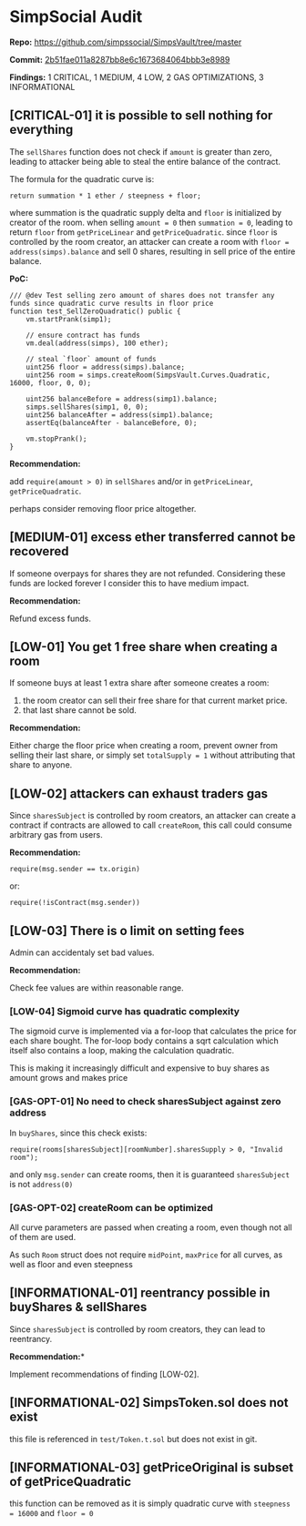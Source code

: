 # SimpSocial Audit

**Repo:** https://github.com/simpssocial/SimpsVault/tree/master

**Commit:** [2b51fae011a8287bb8e6c1673684064bbb3e8989](https://github.com/simpssocial/SimpsVault/blob/2b51fae011a8287bb8e6c1673684064bbb3e8989)

**Findings:** 1 CRITICAL, 1 MEDIUM, 4 LOW, 2 GAS OPTIMIZATIONS, 3 INFORMATIONAL

## [CRITICAL-01] it is possible to sell nothing for everything

The `sellShares` function does not check if `amount` is greater than zero, leading to attacker being able to steal the entire balance of the contract.

The formula for the quadratic curve is:

```solidity
return summation * 1 ether / steepness + floor;
```

where summation is the quadratic supply delta and `floor` is initialized by creator of the room.
when selling `amount = 0` then `summation = 0`, leading to return `floor` from `getPriceLinear` and `getPriceQuadratic`.
since `floor` is controlled by the room creator, an attacker can create a room with `floor = address(simps).balance` and sell 0 shares, resulting in sell price of the entire balance.

**PoC:**

```solidity
/// @dev Test selling zero amount of shares does not transfer any funds since quadratic curve results in floor price
function test_SellZeroQuadratic() public {
    vm.startPrank(simp1);

    // ensure contract has funds
    vm.deal(address(simps), 100 ether);

    // steal `floor` amount of funds
    uint256 floor = address(simps).balance;
    uint256 room = simps.createRoom(SimpsVault.Curves.Quadratic, 16000, floor, 0, 0);

    uint256 balanceBefore = address(simp1).balance;
    simps.sellShares(simp1, 0, 0);
    uint256 balanceAfter = address(simp1).balance;
    assertEq(balanceAfter - balanceBefore, 0);

    vm.stopPrank();
}
```

**Recommendation:**

add `require(amount > 0)` in `sellShares` and/or in `getPriceLinear`, `getPriceQuadratic`.

perhaps consider removing floor price altogether.


## [MEDIUM-01] excess ether transferred cannot be recovered

If someone overpays for shares they are not refunded. Considering these funds are locked forever I consider this to have medium impact.

**Recommendation:**

Refund excess funds.


## [LOW-01] You get 1 free share when creating a room

If someone buys at least 1 extra share after someone creates a room:

1. the room creator can sell their free share for that current market price.
2. that last share cannot be sold.

**Recommendation:**

Either charge the floor price when creating a room, prevent owner from selling their last share, or simply set `totalSupply = 1` without attributing that share to anyone.


## [LOW-02] attackers can exhaust traders gas

Since `sharesSubject` is controlled by room creators, an attacker can create a contract if contracts are allowed to call `createRoom`, this call could consume arbitrary gas from users.

**Recommendation:**

`require(msg.sender == tx.origin)`

or:

`require(!isContract(msg.sender))`


## [LOW-03] There is o limit on setting fees

Admin can accidentaly set bad values.

**Recommendation:**

Check fee values are within reasonable range.


### [LOW-04] Sigmoid curve has quadratic complexity

The sigmoid curve is implemented via a for-loop that calculates the price for each share bought. The for-loop body contains a sqrt calculation which itself also contains a loop, making the calculation quadratic.

This is making it increasingly difficult and expensive to buy shares as amount grows and makes price 


### [GAS-OPT-01] No need to check sharesSubject against zero address

In `buyShares`, since this check exists:

```solidity
require(rooms[sharesSubject][roomNumber].sharesSupply > 0, "Invalid room");
```

and only `msg.sender` can create rooms, then it is guaranteed `sharesSubject` is not `address(0)`


### [GAS-OPT-02] createRoom can be optimized

All curve parameters are passed when creating a room, even though not all of them are used.

As such `Room` struct does not require `midPoint`, `maxPrice` for all curves, as well as floor and even steepness


## [INFORMATIONAL-01] reentrancy possible in buyShares & sellShares

Since `sharesSubject` is controlled by room creators, they can lead to reentrancy.

**Recommendation:***

Implement recommendations of finding [LOW-02].

## [INFORMATIONAL-02] SimpsToken.sol does not exist

this file is referenced in `test/Token.t.sol` but does not exist in git.


## [INFORMATIONAL-03] getPriceOriginal is subset of getPriceQuadratic

this function can be removed as it is simply quadratic curve with `steepness = 16000` and `floor = 0`

